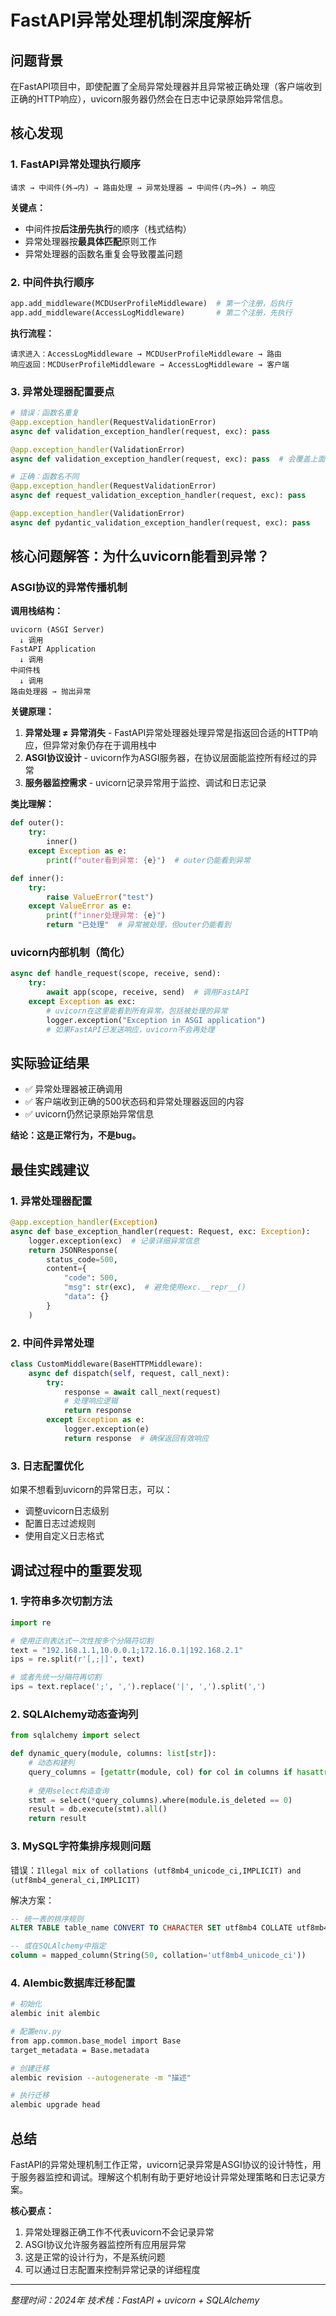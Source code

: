 # FastAPI异常处理机制深度解析

## 问题背景
在FastAPI项目中，即使配置了全局异常处理器并且异常被正确处理（客户端收到正确的HTTP响应），uvicorn服务器仍然会在日志中记录原始异常信息。

## 核心发现

### 1. FastAPI异常处理执行顺序
```
请求 → 中间件(外→内) → 路由处理 → 异常处理器 → 中间件(内→外) → 响应
```

**关键点：**
- 中间件按**后注册先执行**的顺序（栈式结构）
- 异常处理器按**最具体匹配**原则工作
- 异常处理器的函数名重复会导致覆盖问题

### 2. 中间件执行顺序
```python
app.add_middleware(MCDUserProfileMiddleware)  # 第一个注册，后执行
app.add_middleware(AccessLogMiddleware)       # 第二个注册，先执行
```

**执行流程：**
```
请求进入：AccessLogMiddleware → MCDUserProfileMiddleware → 路由
响应返回：MCDUserProfileMiddleware → AccessLogMiddleware → 客户端
```

### 3. 异常处理器配置要点
```python
# 错误：函数名重复
@app.exception_handler(RequestValidationError)
async def validation_exception_handler(request, exc): pass

@app.exception_handler(ValidationError)  
async def validation_exception_handler(request, exc): pass  # 会覆盖上面的

# 正确：函数名不同
@app.exception_handler(RequestValidationError)
async def request_validation_exception_handler(request, exc): pass

@app.exception_handler(ValidationError)
async def pydantic_validation_exception_handler(request, exc): pass
```

## 核心问题解答：为什么uvicorn能看到异常？

### ASGI协议的异常传播机制

**调用栈结构：**
```
uvicorn (ASGI Server)
  ↓ 调用
FastAPI Application  
  ↓ 调用
中间件栈
  ↓ 调用  
路由处理器 → 抛出异常
```

**关键原理：**
1. **异常处理 ≠ 异常消失** - FastAPI异常处理器处理异常是指返回合适的HTTP响应，但异常对象仍存在于调用栈中
2. **ASGI协议设计** - uvicorn作为ASGI服务器，在协议层面能监控所有经过的异常
3. **服务器监控需求** - uvicorn记录异常用于监控、调试和日志记录

**类比理解：**
```python
def outer():
    try:
        inner()
    except Exception as e:
        print(f"outer看到异常: {e}")  # outer仍能看到异常

def inner():
    try:
        raise ValueError("test")
    except ValueError as e:
        print(f"inner处理异常: {e}")
        return "已处理"  # 异常被处理，但outer仍能看到
```

### uvicorn内部机制（简化）
```python
async def handle_request(scope, receive, send):
    try:
        await app(scope, receive, send)  # 调用FastAPI
    except Exception as exc:
        # uvicorn在这里能看到所有异常，包括被处理的异常
        logger.exception("Exception in ASGI application")
        # 如果FastAPI已发送响应，uvicorn不会再处理
```

## 实际验证结果
- ✅ 异常处理器被正确调用
- ✅ 客户端收到正确的500状态码和异常处理器返回的内容
- ✅ uvicorn仍然记录原始异常信息

**结论：这是正常行为，不是bug。**

## 最佳实践建议

### 1. 异常处理器配置
```python
@app.exception_handler(Exception)
async def base_exception_handler(request: Request, exc: Exception):
    logger.exception(exc)  # 记录详细异常信息
    return JSONResponse(
        status_code=500,
        content={
            "code": 500,
            "msg": str(exc),  # 避免使用exc.__repr__()
            "data": {}
        }
    )
```

### 2. 中间件异常处理
```python
class CustomMiddleware(BaseHTTPMiddleware):
    async def dispatch(self, request, call_next):
        try:
            response = await call_next(request)
            # 处理响应逻辑
            return response
        except Exception as e:
            logger.exception(e)
            return response  # 确保返回有效响应
```

### 3. 日志配置优化
如果不想看到uvicorn的异常日志，可以：
- 调整uvicorn日志级别
- 配置日志过滤规则
- 使用自定义日志格式

## 调试过程中的重要发现

### 1. 字符串多次切割方法
```python
import re

# 使用正则表达式一次性按多个分隔符切割
text = "192.168.1.1,10.0.0.1;172.16.0.1|192.168.2.1"
ips = re.split(r'[,;|]', text)

# 或者先统一分隔符再切割
ips = text.replace(';', ',').replace('|', ',').split(',')
```

### 2. SQLAlchemy动态查询列
```python
from sqlalchemy import select

def dynamic_query(module, columns: list[str]):
    # 动态构建列
    query_columns = [getattr(module, col) for col in columns if hasattr(module, col)]
    
    # 使用select构造查询
    stmt = select(*query_columns).where(module.is_deleted == 0)
    result = db.execute(stmt).all()
    return result
```

### 3. MySQL字符集排序规则问题
错误：`Illegal mix of collations (utf8mb4_unicode_ci,IMPLICIT) and (utf8mb4_general_ci,IMPLICIT)`

解决方案：
```sql
-- 统一表的排序规则
ALTER TABLE table_name CONVERT TO CHARACTER SET utf8mb4 COLLATE utf8mb4_unicode_ci;

-- 或在SQLAlchemy中指定
column = mapped_column(String(50, collation='utf8mb4_unicode_ci'))
```

### 4. Alembic数据库迁移配置
```bash
# 初始化
alembic init alembic

# 配置env.py
from app.common.base_model import Base
target_metadata = Base.metadata

# 创建迁移
alembic revision --autogenerate -m "描述"

# 执行迁移
alembic upgrade head
```

## 总结
FastAPI的异常处理机制工作正常，uvicorn记录异常是ASGI协议的设计特性，用于服务器监控和调试。理解这个机制有助于更好地设计异常处理策略和日志记录方案。

**核心要点：**
1. 异常处理器正确工作不代表uvicorn不会记录异常
2. ASGI协议允许服务器监控所有应用层异常
3. 这是正常的设计行为，不是系统问题
4. 可以通过日志配置来控制异常记录的详细程度

---
*整理时间：2024年*
*技术栈：FastAPI + uvicorn + SQLAlchemy*
